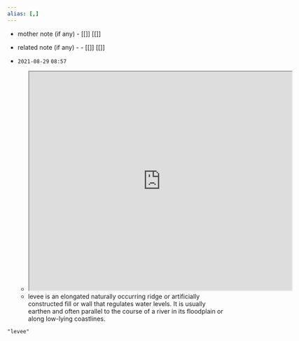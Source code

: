```yaml
---
alias: [,]
---
```

- mother note (if any)
		- [[]] [[]]
- related note (if any) -
		- [[]] [[]]


- `2021-08-29`  `08:57`
	- <iframe src="https://en.wikipedia.org/wiki/Levee" width="600" height="500" ></iframe>
	- levee  is an elongated naturally occurring ridge or artificially constructed fill or wall that regulates water levels. It is usually earthen and often parallel to the course of a river in its floodplain or along low-lying coastlines.

```query
"levee"
```